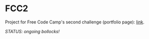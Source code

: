 # FCC2
Project for Free Code Camp's second challenge (portfolio page): [link](http://codepen.io/arthur42dent/pen/qNZoNr).

*STATUS: ongoing bollocks!*
